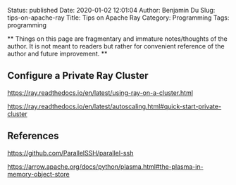 Status: published
Date: 2020-01-02 12:01:04
Author: Benjamin Du
Slug: tips-on-apache-ray
Title: Tips on Apache Ray
Category: Programming
Tags: programming

**
Things on this page are fragmentary and immature notes/thoughts of the author.
It is not meant to readers but rather for convenient reference of the author and future improvement.
**

## Configure a Private Ray Cluster

https://ray.readthedocs.io/en/latest/using-ray-on-a-cluster.html

https://ray.readthedocs.io/en/latest/autoscaling.html#quick-start-private-cluster


## References

https://github.com/ParallelSSH/parallel-ssh

https://arrow.apache.org/docs/python/plasma.html#the-plasma-in-memory-object-store
